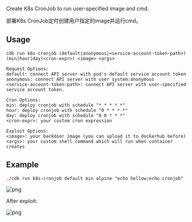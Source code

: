 Create K8s CronJob to run user-specified image and cmd.

部署K8s CronJob定时创建用户指定的image并运行cmd。

## Usage
```
cdk run k8s-cronjob (default|anonymous|<service-account-token-path>) (min|hour|day|<cron-expr>) <image> <args>

Request Options:
default: connect API server with pod's default service account token
anonymous: connect API server with user system:anonymous
<service-account-token-path>: connect API server with user-specified service account token.

Cron Options:
min: deploy cronjob with schedule "* * * * *"
hour: deploy cronjob with schedule "0 * * * *"
day: deploy cronjob with schedule "0 0 * * *"
<cron-expr>: your custom cron expression

Exploit Options:
<image>: your backdoor image (you can upload it to dockerhub before)
<args>: your custom shell command which will run when container creates
```

## Example
```
./cdk run k8s-cronjob default min alpine "echo hellow;echo cronjob"
```
  
![png](https://static.cdxy.me/cuimage/20210120141957_HF0b8e_Screenshot.jpeg)
  
After exploit:
  
![png](https://static.cdxy.me/cuimage/20210120142055_MOYuU1_Screenshot.jpeg)
